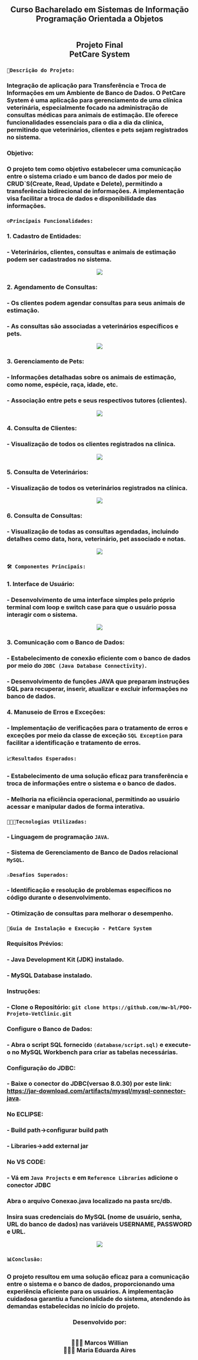 <div align = "center">
<h2> Curso Bacharelado em Sistemas de Informação
<br>Programação Orientada a Objetos 
  
<br>Projeto Final
<br> PetCare System 
</div>

### `📄Descrição do Projeto:`
### Integração de aplicação para Transferência e Troca de Informações em um Ambiente de Banco de Dados. O PetCare System é uma aplicação para gerenciamento de uma clínica veterinária, especialmente focado na administração de consultas médicas para animais de estimação. Ele oferece funcionalidades essenciais para o dia a dia da clínica, permitindo que veterinários, clientes e pets sejam registrados no sistema.

### **Objetivo:**
### O projeto tem como objetivo estabelecer uma comunicação entre o sistema criado e um banco de dados por meio de CRUD`S(Create, Read, Update e Delete), permitindo a transferência bidirecional de informações. A implementação visa facilitar a troca de dados e disponibilidade das informações.

### `⚙️Principais Funcionalidades:`

### 1. Cadastro de Entidades:
###   - Veterinários, clientes, consultas e animais de estimação podem ser cadastrados no sistema.
<div align = "center">
<img src="https://github.com/mw-bl/POO-Projeto-VetClinic/assets/115299182/9da4214a-c8ce-4520-aa1e-67a9fb34075c">
</div>
    
### 2. Agendamento de Consultas:
###  - Os clientes podem agendar consultas para seus animais de estimação.
###  - As consultas são associadas a veterinários específicos e pets.
<div align = "center">
<img src="https://github.com/mw-bl/POO-Projeto-VetClinic/assets/115299182/b76851bb-2bd4-4354-9594-14321c7ba8e7">
</div>

### 3. Gerenciamento de Pets:
###    - Informações detalhadas sobre os animais de estimação, como nome, espécie, raça, idade, etc.
###    - Associação entre pets e seus respectivos tutores (clientes).
<div align = "center">
<img src="https://github.com/mw-bl/POO-Projeto-VetClinic/assets/115299182/d2d2c73e-1a6e-42bd-bff8-8d9c79a775fe">
</div>

### 4. Consulta de Clientes:
###  - Visualização de todos os clientes registrados na clínica.
<div align = "center">
<img src="https://github.com/mw-bl/POO-Projeto-VetClinic/assets/115299182/5888c6c6-9d9d-4618-961c-4427d1ae582c">
</div>

### 5. Consulta de Veterinários:
###  - Visualização de todos os veterinários registrados na clínica.
<div align = "center">
<img src="https://github.com/mw-bl/POO-Projeto-VetClinic/assets/115299182/ba4037f6-4454-4036-8585-670fd98786e9">
</div>

### 6. Consulta de Consultas:
###   - Visualização de todas as consultas agendadas, incluindo detalhes como data, hora, veterinário, pet associado e notas.
<div align = "center">
<img src="https://github.com/mw-bl/POO-Projeto-VetClinic/assets/115299182/c110a88c-1655-452d-a1a8-3738fa9e3e30">
</div>

### `🛠️ Componentes Principais:`
### 1. **Interface de Usuário:**
###   - Desenvolvimento de uma interface simples pelo próprio terminal com loop e switch case para que o usuário possa interagir com o sistema.
<div align = "center">
<img src="https://github.com/mw-bl/POO-Projeto-VetClinic/assets/115299182/a9036ee0-ed8b-428e-a275-f60383f75b96">
</div>

### 3. **Comunicação com o Banco de Dados:**
###   - Estabelecimento de conexão eficiente com o banco de dados por meio do `JDBC (Java Database Connectivity)`.
###   - Desenvolvimento de funções JAVA que preparam instruções SQL para recuperar, inserir, atualizar e excluir informações no banco de dados.

### 4. **Manuseio de Erros e Exceções:**
###   - Implementação de verificações para o tratamento de erros e exceções por meio da classe de exceção `SQL Exception` para facilitar a identificação e tratamento de erros.

### `📈Resultados Esperados:`
### - Estabelecimento de uma solução eficaz para transferência e troca de informações entre o sistema e o banco de dados.
### - Melhoria na eficiência operacional, permitindo ao usuário acessar e manipular dados de forma interativa.

### `🧑🏽‍💻Tecnologias Utilizadas:`
### - Linguagem de programação `JAVA`.
### - Sistema de Gerenciamento de Banco de Dados relacional `MySQL`.

### `⚔️Desafios Superados:`
### - Identificação e resolução de problemas específicos no código durante o desenvolvimento.
### - Otimização de consultas para melhorar o desempenho.

### `🧠Guia de Instalação e Execução - PetCare System`
### Requisitos Prévios:
###  - Java Development Kit (JDK) instalado.
###  - MySQL Database instalado.

### Instruções:
###  - Clone o Repositório: `git clone https://github.com/mw-bl/POO-Projeto-VetClinic.git`

### Configure o Banco de Dados:
###  - Abra o script SQL fornecido `(database/script.sql)` e execute-o no MySQL Workbench para criar as tabelas necessárias.

### Configuração do JDBC:
###  - Baixe o conector do JDBC(versao 8.0.30) por este link: https://jar-download.com/artifacts/mysql/mysql-connector-java.
### No ECLIPSE:
###  - Build path->configurar build path
###  - Libraries->add external jar

### No VS CODE:
###  - Vá em `Java Projects` e em `Reference Libraries` adicione o conector JDBC

### Abra o arquivo Conexao.java localizado na pasta src/db.
### Insira suas credenciais do MySQL (nome de usuário, senha, URL do banco de dados) nas variáveis USERNAME, PASSWORD e URL.
<div align = "center">
<img src="https://github.com/mw-bl/POO-Projeto-VetClinic/assets/115299182/5fc6a664-2ad9-40bd-9ebe-62aa7fe6139f">
</div>

### ``📊Conclusão:``
### O projeto resultou em uma solução eficaz para a comunicação entre o sistema e o banco de dados, proporcionando uma experiência eficiente para os usuários. A implementação cuidadosa garantiu a funcionalidade do sistema, atendendo às demandas estabelecidas no início do projeto.

<div align = "center">
<h3> Desenvolvido por:
  
<br> 👨🏽‍💻 Marcos Willian
<br> 👩🏻‍💻 Maria Eduarda Aires
</div>
